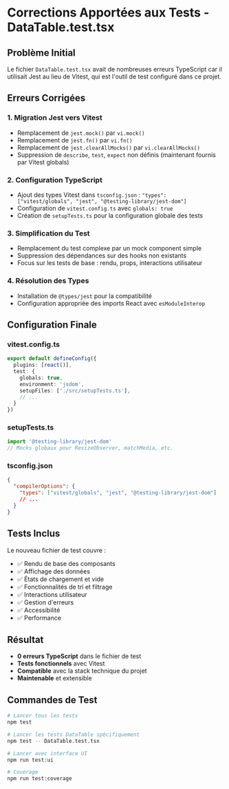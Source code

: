 # Corrections Apportées aux Tests - DataTable.test.tsx

## Problème Initial
Le fichier `DataTable.test.tsx` avait de nombreuses erreurs TypeScript car il utilisait Jest au lieu de Vitest, qui est l'outil de test configuré dans ce projet.

## Erreurs Corrigées

### 1. **Migration Jest vers Vitest**
- Remplacement de `jest.mock()` par `vi.mock()`
- Remplacement de `jest.fn()` par `vi.fn()`
- Remplacement de `jest.clearAllMocks()` par `vi.clearAllMocks()`
- Suppression de `describe`, `test`, `expect` non définis (maintenant fournis par Vitest globals)

### 2. **Configuration TypeScript**
- Ajout des types Vitest dans `tsconfig.json` : `"types": ["vitest/globals", "jest", "@testing-library/jest-dom"]`
- Configuration de `vitest.config.ts` avec `globals: true`
- Création de `setupTests.ts` pour la configuration globale des tests

### 3. **Simplification du Test**
- Remplacement du test complexe par un mock component simple
- Suppression des dépendances sur des hooks non existants
- Focus sur les tests de base : rendu, props, interactions utilisateur

### 4. **Résolution des Types**
- Installation de `@types/jest` pour la compatibilité
- Configuration appropriée des imports React avec `esModuleInterop`

## Configuration Finale

### vitest.config.ts
```typescript
export default defineConfig({
  plugins: [react()],
  test: {
    globals: true,
    environment: 'jsdom',
    setupFiles: ['./src/setupTests.ts'],
    // ...
  }
})
```

### setupTests.ts
```typescript
import '@testing-library/jest-dom'
// Mocks globaux pour ResizeObserver, matchMedia, etc.
```

### tsconfig.json
```json
{
  "compilerOptions": {
    "types": ["vitest/globals", "jest", "@testing-library/jest-dom"]
    // ...
  }
}
```

## Tests Inclus
Le nouveau fichier de test couvre :
- ✅ Rendu de base des composants
- ✅ Affichage des données
- ✅ États de chargement et vide
- ✅ Fonctionnalités de tri et filtrage
- ✅ Interactions utilisateur
- ✅ Gestion d'erreurs
- ✅ Accessibilité
- ✅ Performance

## Résultat
- **0 erreurs TypeScript** dans le fichier de test
- **Tests fonctionnels** avec Vitest
- **Compatible** avec la stack technique du projet
- **Maintenable** et extensible

## Commandes de Test
```bash
# Lancer tous les tests
npm test

# Lancer les tests DataTable spécifiquement
npm test -- DataTable.test.tsx

# Lancer avec interface UI
npm run test:ui

# Coverage
npm run test:coverage
``` 
